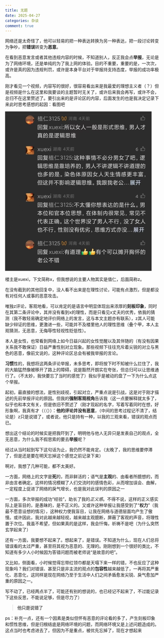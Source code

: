 ```yaml
---
title: 无题
date: 2025-04-27
categories: 杂谈
comment: true
---
```


网络还是太奇怪了，他可以轻易的把一种表达转换为另一种表达，把一段讨论转变为争吵，把**错误**转变为**恶意**。

<!-- more -->

在看到恶意发言或者其他违规内容的时候，不知道别人，反正我会点**举报**，无论是为了网络环境，还是单纯的为了我上网的体验。目的不重要，重要的是，一次次，或许是真的因为违规判罚，或许是本身平台对于举报持支持态度，举报的成功率极高。

刚才看见一个视频，内容写的很好，很容易看出来是我最爱的理想主义者（？）但是视频是什么在这里和我要谈的主题暂时无关了，或许后来我会再写，或许不会，总归不在这里赘述了。要引出来的是评论区的内容，后面发生的也是我决定记录下来此时思考感想的起因：看图吧

![评论区](./comments.jpg)

楼主是xuexi，下文简称x，但我想说的主要人物其实是值仁，后面简称z。

在没有截到的其他回复中，没人看不出来是在理性讨论，可能有点激烈，但是都没有对任何人或事的恶意攻击。

唯独z评论，客观地看，可以肯定的是语言中明显体现出来浓厚的**刻板印象**，同时在其第二条评论中，其并没有看到x的理性，而是只看见x丈夫的优秀，依我的猜测（我不敢轻易确定地评价网络上的发言，这与本文主题亦有联系），z其人可能缺少辩证的思维，更激进一些，可能并不及楼里他人的理性思维（叠个甲，本人主观猜测，无恶意，无侮辱性轻视性贬低性）。

本人是女性，也常看到网络上如今日益兴起的女性觉醒以及其伴随的（有没有因果关系我不敢保证）日益严重性别对立现象。那些视频下往往充斥着尖锐的对立与黑色的恶意，像前文说的，这种评论区总会有被我举报的言论。

**习惯**性的，我想将这两条评论举报，未多思考，即将按下时不知被什么拦住了，我的大脑猛然像被移开了路上的障碍，说是豁然开朗实在夸张，但总归可以让思维通行了。（不太妙，我快要忘了当时的感觉了）我似乎是被动的盘了一下为什么点这个举报。

起初，最直接的想法，是性别歧视，引起对立，严重点说是引战，这是对于刚才描述的先前举报评论的原因。但我的**强制客观视角**告诉我（这一点要解释就太多了，似乎也和本文有关，但是依旧不赘述了（刚才现起的名字，写着写着同时在想，好形象啊，我真有才（（（））：**他的评论并没有恶意**，（中间的思考过程记不清了，结论是）z只是说错了，或者说，他只是持有一种，以我的三观来看，错误的观点而已。

想出这个结论的时候实是把我吓到了，明明他与他人无异只是发表自己的观点，全无恶意，为什么我不假思索的要去**举报**呢？

经过从当时起到写下这句话为止，我仍然不能肯定。（太晚了，我的思维要停滞了，但是还是要在明天忘掉这个感觉之前记录下来）

啊对，我想了几种可能，都不太美好。

一方面，网络上的文字是**死**的，而非鲜活的；语气是**主观**的、由看者所臆想的，而非由言者确定。这样的情况模糊了人们交流时的感情色彩，从而增加误会、曲解，一定程度上促进了网络的戾气增长，也是我对此误判的原因之一

一方面，多次举报的成功“经验”，助长了我的*正义感*。不得不说，这样的正义感实际上是盲目的，是愚昧的，是不正义的。又或许这种举报让我感受到了“**权力**”（我最不愿意设想的情况），这种权力使我盲目，让我在网络与道德层面均产生了傲慢。或许因此，我对此越来越轻视，越来越主观臆断，屏蔽了客观的声音，将理性置于次位。我虽不希望，但如果真的是这样，我会忏悔，祈祷不是吧（为什么突然玄学起来了）

还有一方面，我要想不起来了。想起来了，是错误。不知道为什么，现在人们总将错误看的太过严重，甚至将其视为恶意的、无理的。刚刚想到一个很好的类比，不知道有多少人小时候因为答错问题而被老师说“是故意的吧”。

又比如，侧面看，小时候觉得忘带红领巾都是天塌下来一样的错，不也反应了这种现象吗？我们对错误、甚至只是非主流的观点的**包容性**越来越低了，一再将其严重化、恶意化，这同样是现在网络乃至于生活中人们之间矛盾愈发尖锐、戾气愈加严重的原因之一。

写不动了，已经两点半了，可能还有别的想说的，也已经记不起来了，不过能记录下这些反思，不能说足够，但是尽力了）

> **他只是说错了**

ps：补充一点，还有一个因素是类似但怀有恶意的评论看的多了，产生刻板印象和惯性思维，但是归根结底是网络环境的问题，而网络环境又是上述问题造成的。这点当时也考虑进去了，但因为不是重点，被优先忘掉了，现在才想起来
